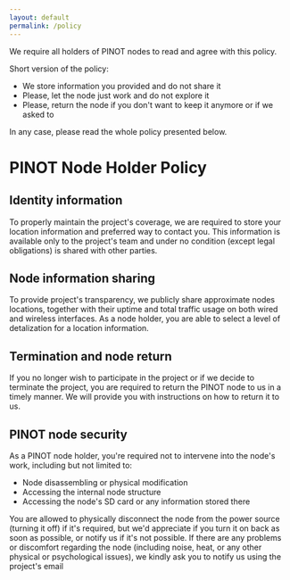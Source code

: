 ```yaml
---
layout: default
permalink: /policy
---
```


We require all holders of PINOT nodes to read and agree with this policy. 

Short version of the policy:
- We store information you provided and do not share it
- Please, let the node just work and do not explore it
- Please, return the node if you don't want to keep it anymore or if we asked to

In any case, please read the whole policy presented below.

# PINOT Node Holder Policy

## Identity information
To properly maintain the project's coverage, we are required to store your location information and preferred way to contact you. 
This information is available only to the project's team and under no condition (except legal obligations) is shared with other parties.

## Node information sharing
To provide project's transparency, we publicly share approximate nodes locations, together with their uptime and total traffic usage on both
wired and wireless interfaces. As a node holder, you are able to select a level of detalization for a location information.

## Termination and node return
If you no longer wish to participate in the project or if we decide to terminate the project,
you are required to return the PINOT node to us in a timely manner. 
We will provide you with instructions on how to return it to us.

## PINOT node security
As a PINOT node holder, you're required not to intervene into the node's work, including but not limited to:
- Node disassembling or physical modification
- Accessing the internal node structure
- Accessing the node's SD card or any information stored there

You are allowed to physically disconnect the node from the power source (turning it off) if it's required, but we'd
appreciate if you turn it on back as soon as possible, or notify us if it's not possible. If there are any problems or discomfort regarding the node 
(including noise, heat, or any other physical or psychological issues), we kindly ask you to notify us using the project's email